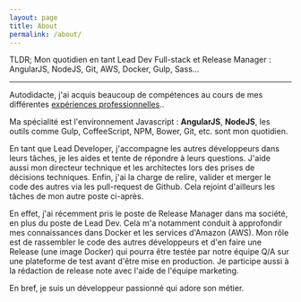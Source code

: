 ```yaml
---
layout: page
title: About
permalink: /about/
---
```


TLDR; Mon quotidien en tant Lead Dev Full-stack et Release Manager : AngularJS, NodeJS, Git, AWS, Docker, Gulp, Sass...

---


Autodidacte, j'ai acquis beaucoup de compétences au cours de mes différentes <a href="https://www.linkedin.com/in/cgourmelon" target="_blank">expériences professionnelles</a>..

Ma spécialité est l'environnement Javascript : **AngularJS**, **NodeJS**, les outils comme Gulp, CoffeeScript, NPM, Bower, Git, etc. sont mon quotidien.

En tant que Lead Developer, j'accompagne les autres développeurs dans leurs tâches, je les aides et tente de répondre à leurs questions. J'aide aussi mon directeur technique et les architectes lors des prises de décisions techniques. Enfin, j'ai la charge de relire, valider et merger le code des autres via les pull-request de Github. Cela rejoint d'ailleurs les tâches de mon autre poste ci-après.

En effet, j'ai récemment pris le poste de Release Manager dans ma société, en plus du poste de Lead Dev. Cela m'a notamment conduit à approfondir mes connaissances dans Docker et les services d'Amazon (AWS). Mon rôle est de rassembler le code des autres développeurs et d'en faire une Release (une image Docker) qui pourra être testée par notre équipe Q/A sur une plateforme de test avant d'être mise en production. Je participe aussi à la rédaction de release note avec l'aide de l'équipe marketing.

En bref, je suis un développeur passionné qui adore son métier.
